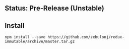 ## Status: Pre-Release (Unstable)

## Install
```shell
npm install --save https://github.com/zebulonj/redux-immutable/archive/master.tar.gz
```
